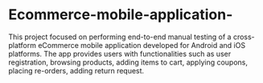 # Ecommerce-mobile-application-
This project focused on performing end-to-end manual testing of a cross-platform eCommerce mobile application developed for Android and iOS platforms. The app provides users with functionalities such as user registration, browsing products, adding items to cart, applying coupons, placing re-orders, adding return request. 

